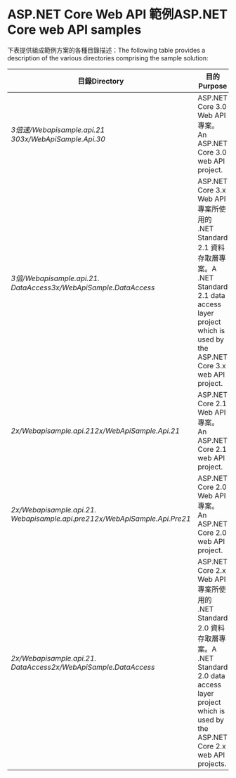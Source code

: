 # <a name="aspnet-core-web-api-samples"></a><span data-ttu-id="e7fde-101">ASP.NET Core Web API 範例</span><span class="sxs-lookup"><span data-stu-id="e7fde-101">ASP.NET Core web API samples</span></span>

<span data-ttu-id="e7fde-102">下表提供組成範例方案的各種目錄描述：</span><span class="sxs-lookup"><span data-stu-id="e7fde-102">The following table provides a description of the various directories comprising the sample solution:</span></span>

| <span data-ttu-id="e7fde-103">目錄</span><span class="sxs-lookup"><span data-stu-id="e7fde-103">Directory</span></span>                   | <span data-ttu-id="e7fde-104">目的</span><span class="sxs-lookup"><span data-stu-id="e7fde-104">Purpose</span></span> |
|-----------------------------|------------------------------------------------------------|
| <span data-ttu-id="e7fde-105">*3倍速/Webapisample.api.21 30*</span><span class="sxs-lookup"><span data-stu-id="e7fde-105">*3x/WebApiSample.Api.30*</span></span>    | <span data-ttu-id="e7fde-106">ASP.NET Core 3.0 Web API 專案。</span><span class="sxs-lookup"><span data-stu-id="e7fde-106">An ASP.NET Core 3.0 web API project.</span></span>                       |
| <span data-ttu-id="e7fde-107">*3倍/Webapisample.api.21. DataAccess*</span><span class="sxs-lookup"><span data-stu-id="e7fde-107">*3x/WebApiSample.DataAccess*</span></span>| <span data-ttu-id="e7fde-108">ASP.NET Core 3.x Web API 專案所使用的 .NET Standard 2.1 資料存取層專案。</span><span class="sxs-lookup"><span data-stu-id="e7fde-108">A .NET Standard 2.1 data access layer project which is used by the ASP.NET Core 3.x web API project.</span></span>|
| <span data-ttu-id="e7fde-109">*2x/Webapisample.api.21*</span><span class="sxs-lookup"><span data-stu-id="e7fde-109">*2x/WebApiSample.Api.21*</span></span>    | <span data-ttu-id="e7fde-110">ASP.NET Core 2.1 Web API 專案。</span><span class="sxs-lookup"><span data-stu-id="e7fde-110">An ASP.NET Core 2.1 web API project.</span></span>                         |
| <span data-ttu-id="e7fde-111">*2x/Webapisample.api.21. Webapisample.api.pre21*</span><span class="sxs-lookup"><span data-stu-id="e7fde-111">*2x/WebApiSample.Api.Pre21*</span></span> | <span data-ttu-id="e7fde-112">ASP.NET Core 2.0 Web API 專案。</span><span class="sxs-lookup"><span data-stu-id="e7fde-112">An ASP.NET Core 2.0 web API project.</span></span>                         |
| <span data-ttu-id="e7fde-113">*2x/Webapisample.api.21. DataAccess*</span><span class="sxs-lookup"><span data-stu-id="e7fde-113">*2x/WebApiSample.DataAccess*</span></span>| <span data-ttu-id="e7fde-114">ASP.NET Core 2.x Web API 專案所使用的 .NET Standard 2.0 資料存取層專案。</span><span class="sxs-lookup"><span data-stu-id="e7fde-114">A .NET Standard 2.0 data access layer project which is used by the ASP.NET Core 2.x web API projects.</span></span>|
